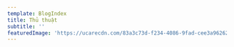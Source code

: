 ```yaml
---
template: BlogIndex
title: Thủ thuật
subtitle: ''
featuredImage: 'https://ucarecdn.com/83a3c73d-f234-4086-9fad-cee3a9626230/'
---
```


